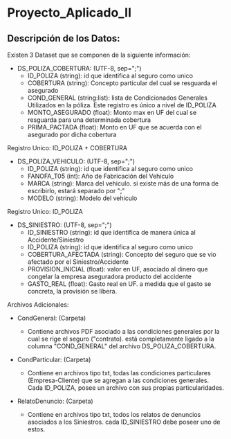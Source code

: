 # Proyecto_Aplicado_II

## Descripción de los Datos:

Existen 3 Dataset que se componen de la siguiente información:

+ DS_POLIZA_COBERTURA: (UTF-8, sep=";")
  + ID_POLIZA (string): id que identifica al seguro como unico
  + COBERTURA (string): Concepto particular del cual se resguarda el asegurado
  + COND_GENERAL (string:list): lista de Condicionados Generales Utilizados en la póliza. Este registro es único a nivel de ID_POLIZA
  + MONTO_ASEGURADO (float): Monto max en UF del cual se resguarda para una determinada cobertura
  + PRIMA_PACTADA (float): Monto en UF que se acuerda con el asegurado por dicha cobertura

Registro Unico: ID_POLIZA + COBERTURA

+ DS_POLIZA_VEHICULO: (UTF-8, sep=";")
    + ID_POLIZA (string): id que identifica al seguro como unico
    + FANOFA_T05 (int): Año de Fabricación del Vehiculo
    + MARCA (string): Marca del vehiculo. si existe más de una forma de escribirlo, estará separado por ";"
    + MODELO (string): Modelo del vehiculo

Registro Unico: ID_POLIZA

+ DS_SINIESTRO: (UTF-8, sep=";")
  + ID_SINIESTRO (string): id que identifica de manera única al Accidente/Siniestro
  + ID_POLIZA (string): id que identifica al seguro como unico
  + COBERTURA_AFECTADA (string): Concepto del seguro que se vio afectado por el Siniestro/Accidente
  + PROVISION_INICIAL (float): valor en UF, asociado al dinero que congelar la empresa aseguradora producto del accidente
  + GASTO_REAL (float): Gasto real en UF. a medida que el gasto se concreta, la provisión se libera.

Archivos Adicionales:

+ CondGeneral: (Carpeta)
  + Contiene archivos PDF asociado a las condiciones generales por la cual se rige el seguro ("contrato). está completamente ligado a la columna "COND_GENERAL" del archivo DS_POLIZA_COBERTURA.

+ CondParticular: (Carpeta)
  + Contiene en archivos tipo txt, todas las condiciones particulares (Empresa-Cliente) que se agregan a las condiciones generales. Cada ID_POLIZA, posee un archivo con sus propias particularidades.

+ RelatoDenuncio: (Carpeta)
  + Contiene en archivos tipo txt, todos los relatos de denuncios asociados a los Siniestros. cada ID_SINIESTRO debe poseer uno de estos.

